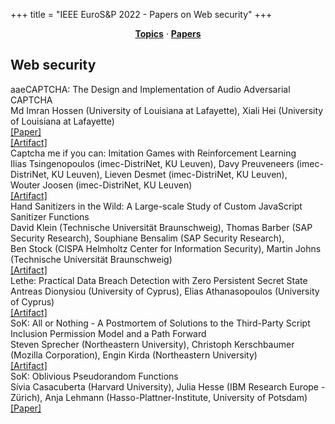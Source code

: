 +++
title = "IEEE EuroS&P 2022 - Papers on Web security"
+++
<center><a href="https://ieeeeurosp.github.io/2022/topics"><b>Topics</b></a> &middot; <a href="https://ieeeeurosp.github.io/2022/papers"><b>Papers</b></a></center>
<p>
<h2>Web security</h2><div class="bpaper"><span class="ptitle">aaeCAPTCHA: The Design and Implementation of Audio Adversarial CAPTCHA</span></br><div class="pblock"><span class="author">Md&nbsp;Imran&nbsp;Hossen</span> <span class="institution">(University of Louisiana at Lafayette)</span>, <span class="author">Xiali&nbsp;Hei</span> <span class="institution">(University of Louisiana at Lafayette)</span><br><div class="pextra"><a href="https://arxiv.org/abs/2203.02735">[Paper]</a><br><a href="https://github.com/i-hossen/aaeCaptcha">[Artifact]</a><br></div></div></div><div class="bpaper"><span class="ptitle">Captcha me if you can: Imitation Games with Reinforcement Learning</span></br><div class="pblock"><span class="author">Ilias&nbsp;Tsingenopoulos</span> <span class="institution">(imec-DistriNet, KU Leuven)</span>, <span class="author">Davy&nbsp;Preuveneers</span> <span class="institution">(imec-DistriNet, KU Leuven)</span>, <span class="author">Lieven&nbsp;Desmet</span> <span class="institution">(imec-DistriNet, KU Leuven)</span>, <span class="author">Wouter&nbsp;Joosen</span> <span class="institution">(imec-DistriNet, KU Leuven)</span><br><div class="pextra"><a href="https://github.com/itsiggen/reCaptcha">[Artifact]</a><br></div></div></div><div class="bpaper"><span class="ptitle">Hand Sanitizers in the Wild: A Large-scale Study of Custom JavaScript Sanitizer Functions</span></br><div class="pblock"><span class="author">David&nbsp;Klein</span> <span class="institution">(Technische Universität Braunschweig)</span>, <span class="author">Thomas&nbsp;Barber</span> <span class="institution">(SAP Security Research)</span>, <span class="author">Souphiane&nbsp;Bensalim</span> <span class="institution">(SAP Security Research)</span>, <span class="author">Ben&nbsp;Stock</span> <span class="institution">(CISPA Helmholtz Center for Information Security)</span>, <span class="author">Martin&nbsp;Johns</span> <span class="institution">(Technische Universität Braunschweig)</span><br><div class="pextra"><a href="https://github.com/ias-tubs/hand_sanitizer">[Artifact]</a><br></div></div></div><div class="bpaper"><span class="ptitle">Lethe: Practical Data Breach Detection with Zero Persistent Secret State</span></br><div class="pblock"><span class="author">Antreas&nbsp;Dionysiou</span> <span class="institution">(University of Cyprus)</span>, <span class="author">Elias&nbsp;Athanasopoulos</span> <span class="institution">(University of Cyprus)</span><br><div class="pextra"><a href="https://bitbucket.org/srecgrp/lethe-public/">[Artifact]</a><br></div></div></div><div class="bpaper"><span class="ptitle">SoK: All or Nothing - A Postmortem of Solutions to the Third-Party Script Inclusion Permission Model and a Path Forward</span></br><div class="pblock"><span class="author">Steven&nbsp;Sprecher</span> <span class="institution">(Northeastern University)</span>, <span class="author">Christoph&nbsp;Kerschbaumer</span> <span class="institution">(Mozilla Corporation)</span>, <span class="author">Engin&nbsp;Kirda</span> <span class="institution">(Northeastern University)</span><br><div class="pextra"><a href="https://gitlab.com/swsprec/sok-allornothing">[Artifact]</a><br></div></div></div><div class="bpaper"><span class="ptitle">SoK: Oblivious Pseudorandom Functions</span></br><div class="pblock"><span class="author">Sívia&nbsp;Casacuberta</span> <span class="institution">(Harvard University)</span>, <span class="author">Julia&nbsp;Hesse</span> <span class="institution">(IBM Research Europe - Zürich)</span>, <span class="author">Anja&nbsp;Lehmann</span> <span class="institution">(Hasso-Plattner-Institute, University of Potsdam)</span><br><div class="pextra"><a href="https://eprint.iacr.org/2022/302">[Paper]</a><br></div></div></div>